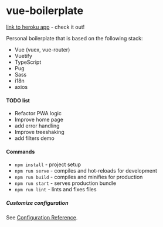 # vue-boilerplate

[link to heroku app](https://loolzrules-vue-boilerplate.herokuapp.com) - check it out!

Personal boilerplate that is based on the following stack:
- Vue (vuex, vue-router)
- Vuetify
- TypeScript
- Pug
- Sass
- i18n
- axios

#### TODO list
- Refactor PWA logic
- Improve home page
- add error handling
- Improve treeshaking
- add filters demo

#### Commands
- `npm install` - project setup
- `npm run serve` - compiles and hot-reloads for development
- `npm run build` - compiles and minifies for production
- `npm run start` - serves production bundle
- `npm run lint` - lints and fixes files

##### Customize configuration
See [Configuration Reference](https://cli.vuejs.org/config/).
